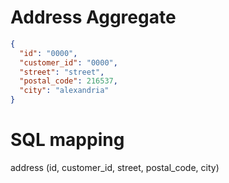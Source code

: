 # Address Aggregate

```json
{
  "id": "0000",
  "customer_id": "0000",
  "street": "street",
  "postal_code": 216537,
  "city": "alexandria"
}
```

# SQL mapping

address (id, customer_id, street, postal_code, city)
